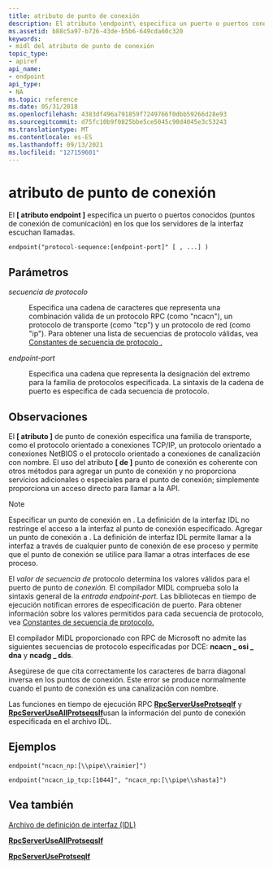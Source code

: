 ```yaml
---
title: atributo de punto de conexión
description: El atributo \endpoint\ especifica un puerto o puertos conocidos (puntos de conexión de comunicación) en los que los servidores de la interfaz escuchan llamadas.
ms.assetid: b88c5a97-b726-43de-b5b6-649cda60c320
keywords:
- midl del atributo de punto de conexión
topic_type:
- apiref
api_name:
- endpoint
api_type:
- NA
ms.topic: reference
ms.date: 05/31/2018
ms.openlocfilehash: 4383df496a791859f7249766f0dbb59266d28e93
ms.sourcegitcommit: d75fc10b9f0825bbe5ce5045c90d4045e3c53243
ms.translationtype: MT
ms.contentlocale: es-ES
ms.lasthandoff: 09/13/2021
ms.locfileid: "127159601"
---
```

# <a name="endpoint-attribute"></a>atributo de punto de conexión

El **\[ atributo endpoint \]** especifica un puerto o puertos conocidos (puntos de conexión de comunicación) en los que los servidores de la interfaz escuchan llamadas.

``` syntax
endpoint("protocol-sequence:[endpoint-port]" [ , ...] )
```

## <a name="parameters"></a>Parámetros

<dl> <dt>

*secuencia de protocolo* 
</dt> <dd>

Especifica una cadena de caracteres que representa una combinación válida de un protocolo RPC (como "ncacn"), un protocolo de transporte (como "tcp") y un protocolo de red (como "ip"). Para obtener una lista de secuencias de protocolo válidas, vea [Constantes de secuencia de protocolo .](/windows/desktop/Rpc/protocol-sequence-constants)

</dd> <dt>

*endpoint-port* 
</dt> <dd>

Especifica una cadena que representa la designación del extremo para la familia de protocolos especificada. La sintaxis de la cadena de puerto es específica de cada secuencia de protocolo.

</dd> </dl>

## <a name="remarks"></a>Observaciones

El **\[ atributo \]** de punto de conexión especifica una familia de transporte, como el protocolo orientado a conexiones TCP/IP, un protocolo orientado a conexiones NetBIOS o el protocolo orientado a conexiones de canalización con nombre. El uso del atributo **\[ de \]** punto de conexión es coherente con otros métodos para agregar un punto de conexión y no proporciona servicios adicionales o especiales para el punto de conexión; simplemente proporciona un acceso directo para llamar a la API.

> [!Note]  
> Especificar un punto de conexión en . La definición de la interfaz IDL no restringe el acceso a la interfaz al punto de conexión especificado. Agregar un punto de conexión a . La definición de interfaz IDL permite llamar a la interfaz a través de cualquier punto de conexión de ese proceso y permite que el punto de conexión se utilice para llamar a otras interfaces de ese proceso.

 

El *valor de secuencia de* protocolo determina los valores válidos para el puerto de punto de *conexión.* El compilador MIDL comprueba solo la sintaxis general de la *entrada endpoint-port.* Las bibliotecas en tiempo de ejecución notifican errores de especificación de puerto. Para obtener información sobre los valores permitidos para cada secuencia de protocolo, vea [Constantes de secuencia de protocolo.](/windows/desktop/Rpc/protocol-sequence-constants)

El compilador MIDL proporcionado con RPC de Microsoft no admite las siguientes secuencias de protocolo especificadas por DCE: **ncacn \_ osi \_ dna** y **ncadg \_ dds**.

Asegúrese de que cita correctamente los caracteres de barra diagonal inversa en los puntos de conexión. Este error se produce normalmente cuando el punto de conexión es una canalización con nombre.

Las funciones en tiempo de ejecución RPC [**RpcServerUseProtseqIf**](/windows/desktop/api/rpcdce/nf-rpcdce-rpcserveruseprotseqif) y [**RpcServerUseAllProtseqsIf**](/windows/desktop/api/rpcdce/nf-rpcdce-rpcserveruseallprotseqsif)usan la información del punto de conexión especificada en el archivo IDL.

## <a name="examples"></a>Ejemplos

``` syntax
endpoint("ncacn_np:[\\pipe\\rainier]") 

endpoint("ncacn_ip_tcp:[1044]", "ncacn_np:[\\pipe\\shasta]")
```

## <a name="see-also"></a>Vea también

<dl> <dt>

[Archivo de definición de interfaz (IDL)](interface-definition-idl-file.md)
</dt> <dt>

[**RpcServerUseAllProtseqsIf**](/windows/desktop/api/rpcdce/nf-rpcdce-rpcserveruseallprotseqsif)
</dt> <dt>

[**RpcServerUseProtseqIf**](/windows/desktop/api/rpcdce/nf-rpcdce-rpcserveruseprotseqif)
</dt> </dl>

 

 